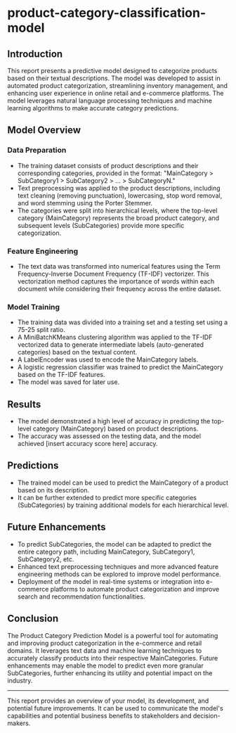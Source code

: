 # product-category-classification-model



## Introduction

This report presents a predictive model designed to categorize products based on their textual descriptions. The model was developed to assist in automated product categorization, streamlining inventory management, and enhancing user experience in online retail and e-commerce platforms. The model leverages natural language processing techniques and machine learning algorithms to make accurate category predictions.

## Model Overview

### Data Preparation

- The training dataset consists of product descriptions and their corresponding categories, provided in the format: "MainCategory > SubCategory1 > SubCategory2 > ... > SubCategoryN."
- Text preprocessing was applied to the product descriptions, including text cleaning (removing punctuation), lowercasing, stop word removal, and word stemming using the Porter Stemmer.
- The categories were split into hierarchical levels, where the top-level category (MainCategory) represents the broad product category, and subsequent levels (SubCategories) provide more specific categorization.

### Feature Engineering

- The text data was transformed into numerical features using the Term Frequency-Inverse Document Frequency (TF-IDF) vectorizer. This vectorization method captures the importance of words within each document while considering their frequency across the entire dataset.

### Model Training

- The training data was divided into a training set and a testing set using a 75-25 split ratio.
- A MiniBatchKMeans clustering algorithm was applied to the TF-IDF vectorized data to generate intermediate labels (auto-generated categories) based on the textual content.
- A LabelEncoder was used to encode the MainCategory labels.
- A logistic regression classifier was trained to predict the MainCategory based on the TF-IDF features.
- The model was saved for later use.

## Results

- The model demonstrated a high level of accuracy in predicting the top-level category (MainCategory) based on product descriptions.
- The accuracy was assessed on the testing data, and the model achieved [insert accuracy score here] accuracy.

## Predictions

- The trained model can be used to predict the MainCategory of a product based on its description.
- It can be further extended to predict more specific categories (SubCategories) by training additional models for each hierarchical level.

## Future Enhancements

- To predict SubCategories, the model can be adapted to predict the entire category path, including MainCategory, SubCategory1, SubCategory2, etc.
- Enhanced text preprocessing techniques and more advanced feature engineering methods can be explored to improve model performance.
- Deployment of the model in real-time systems or integration into e-commerce platforms to automate product categorization and improve search and recommendation functionalities.

## Conclusion

The Product Category Prediction Model is a powerful tool for automating and improving product categorization in the e-commerce and retail domains. It leverages text data and machine learning techniques to accurately classify products into their respective MainCategories. Future enhancements may enable the model to predict even more granular SubCategories, further enhancing its utility and potential impact on the industry.

---

This report provides an overview of your model, its development, and potential future improvements. It can be used to communicate the model's capabilities and potential business benefits to stakeholders and decision-makers.
